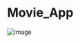 # Movie_App
![image](https://user-images.githubusercontent.com/111122684/209715370-05b4213d-0ff7-49d9-bbae-bac0b00861a8.png)
